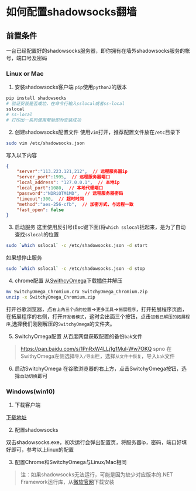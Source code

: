 # 如何配置shadowsocks翻墙

## 前置条件
一台已经配置好的shadowsocks服务器，即你拥有在墙外shadowsocks服务的帐号，端口号及密码

### Linux or Mac

1. 安装shadowsocks客户端
`pip`使用`python2`的版本
```bash
pip install shadowsocks
# 验证安装是否成功，在命令行输入sslocal或者ss-local
sslocal
# ss-local
# 打印出一系列使用帮助即为安装成功
```
2. 创建shadowsocks配置文件
使用`vim`打开，推荐配置文件放在`/etc`目录下
```bash
sudo vim /etc/shadowsocks.json
```
写入以下内容
```json
{
    "server":"113.223.121,212",  // 远程服务器ip
    "server_port":1995,  // 远程服务器端口
    "local_address": "127.0.0.1",  // 本地ip
    "local_port":1080,  // 本地代理端口
    "password":"NDRiOTM1MD",  // 远程服务器密码
    "timeout":300,  // 超时时间
    "method":"aes-256-cfb",  // 加密方式，与远程一致
    "fast_open": false
}
```

3. 启动服务
这里使用反引号(Esc键下面)将`which sslocal`括起来，是为了自动查找`sslocal`的位置
```bash
sudo `which sslocal` -c /etc/shadowsocks.json -d start
```
如果想停止服务
```bash
sudo `which sslocal` -c /etc/shadowsocks.json -d stop
```

4. chrome配置
从[SwithcyOmega](https://github.com/FelisCatus/SwitchyOmega/releases)下载[插件](https://github.com/FelisCatus/SwitchyOmega/releases/download/v2.5.20/SwitchyOmega_Chromium.crx)并解压
```bash
mv SwitchyOmega_Chromium.crx SwitchyOmega_Chromium.zip
unzip -x SwitchyOmega_Chromium.zip
```

打开谷歌浏览器，点`右上角三个点的位置`->`更多工具`->`拓展程序`，打开拓展程序页面，在拓展程序的右侧，打开`开发者模式`，这时会出面三个按钮，点击`加载已解压的拓展程序`,选择我们刚刚解压的`SwitchyOmega`的文件夹。

5. SwitchyOmega配置
从百度网盘获取配置的备份`bak`文件
> https://pan.baidu.com/s/1PnRxW4LLj1g1Mul-Ww7OKQ  spno 
在SwithyOmega左侧选择`导入/导出`栏，选择`从文件中恢复`，导入`bak`文件

6. 启动SwitchyOmega
在谷歌浏览器的右上方，点击SwitchyOmega按钮，选择`自动切换`即可

### Windows(win10)

1. 下载客户端

[下载地址](https://github.com/shadowsocks/shadowsocks-windows/releases)

2. 配置shadowsocks

双击shadowsocks.exe，初次运行会弹出配置页，将服务器ip，密码，端口好填好即可，参考以上linux的配置

3. 配置Chrome和SwitchyOmega与Linux/Mac相同

> 注：如果shadowsocks无法运行，可能是因为缺少对应版本的.NET Framework运行库，从[微软官网](https://www.microsoft.com/en-us/download/developer-tools.aspx)下载安装